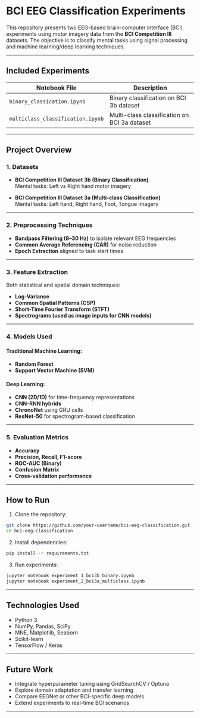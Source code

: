 # BCI EEG Classification Experiments

This repository presents two EEG-based brain-computer interface (BCI) experiments using motor imagery data from the **BCI Competition III** datasets. The objective is to classify mental tasks using signal processing and machine learning/deep learning techniques.

---

## Included Experiments

|         Notebook File              |              Description                      |
|------------------------------------|-----------------------------------------------|
| `binary_classication.ipynb`        | Binary classification on BCI 3b dataset       |
| `multiclass_classification.ipynb`  | Multi-class classification on BCI 3a dataset  |

---

## Project Overview

### 1. Datasets
- **BCI Competition III Dataset 3b (Binary Classification)**  
  Mental tasks: Left vs Right hand motor imagery

- **BCI Competition III Dataset 3a (Multi-class Classification)**  
  Mental tasks: Left hand, Right hand, Foot, Tongue imagery

---

### 2. Preprocessing Techniques
- **Bandpass Filtering (8–30 Hz)** to isolate relevant EEG frequencies
- **Common Average Referencing (CAR)** for noise reduction
- **Epoch Extraction** aligned to task start times

---

### 3. Feature Extraction
Both statistical and spatial domain techniques:
- **Log-Variance**
- **Common Spatial Patterns (CSP)**
- **Short-Time Fourier Transform (STFT)**
- **Spectrograms (used as image inputs for CNN models)**

---

### 4. Models Used

#### Traditional Machine Learning:
- **Random Forest**
- **Support Vector Machine (SVM)**

#### Deep Learning:
- **CNN (2D/1D)** for time-frequency representations
- **CNN-RNN hybrids**
- **ChronoNet** using GRU cells
- **ResNet-50** for spectrogram-based classification

---

### 5. Evaluation Metrics
- **Accuracy**
- **Precision, Recall, F1-score**
- **ROC-AUC (Binary)**
- **Confusion Matrix**
- **Cross-validation performance**

---

## How to Run

1. Clone the repository:
```bash
git clone https://github.com/your-username/bci-eeg-classification.git
cd bci-eeg-classification
```

2. Install dependencies:
```bash
pip install -r requirements.txt
```

3. Run experiments:
```bash
jupyter notebook experiment_1_bci3b_binary.ipynb
jupyter notebook experiment_2_bci3a_multiclass.ipynb
```

---

## Technologies Used

- Python 3
- NumPy, Pandas, SciPy
- MNE, Matplotlib, Seaborn
- Scikit-learn
- TensorFlow / Keras

---

## Future Work

- Integrate hyperparameter tuning using GridSearchCV / Optuna
- Explore domain adaptation and transfer learning
- Compare EEGNet or other BCI-specific deep models
- Extend experiments to real-time BCI scenarios

---
